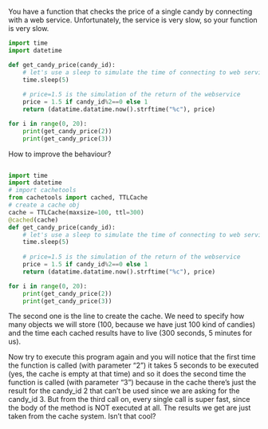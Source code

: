 You have a function that checks the price  of a single candy by connecting with a web service. Unfortunately, the service is very slow, so your function is very slow. 

```python
import time
import datetime

def get_candy_price(candy_id):
	# let's use a sleep to simulate the time of connecting to web service
	time.sleep(5)
	
	# price=1.5 is the simulation of the return of the webservice
	price = 1.5 if candy_id%2==0 else 1
	return (datatime.datatime.now().strftime("%c"), price)

for i in range(0, 20):
	print(get_candy_price(2))
	print(get_candy_price(3))
```

How to improve the behaviour? 

```python

import time
import datetime
# import cachetools
from cachetools import cached, TTLCache
# create a cache obj
cache = TTLCache(maxsize=100, ttl=300)
@cached(cache)
def get_candy_price(candy_id):
	# let's use a sleep to simulate the time of connecting to web service
	time.sleep(5)
	
	# price=1.5 is the simulation of the return of the webservice
	price = 1.5 if candy_id%2==0 else 1
	return (datatime.datatime.now().strftime("%c"), price)

for i in range(0, 20):
	print(get_candy_price(2))
	print(get_candy_price(3))
```
The second one is the line to create the cache. We need to specify how many objects we will store (100, because we have just 100 kind of candies) and the time each cached results have to live (300 seconds, 5 minutes for us).  

Now try to execute this program again and you will notice that the first time the function is called (with parameter “2”) it takes 5 seconds to be executed (yes, the cache is empty at that time) and so it does the second time the function is called (with parameter “3”) because in the cache there’s just the result for the candy_id 2 that can’t be used since we are asking for the candy_id 3. But from the third call on, every single call is super fast, since the body of the method is NOT executed at all. The results we get are just taken from the cache system. Isn’t that cool?
